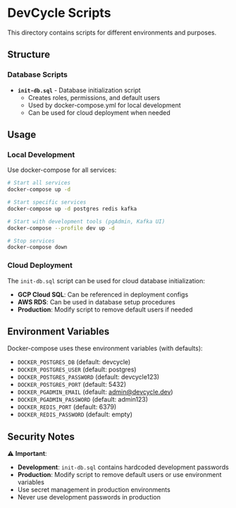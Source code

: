 # DevCycle Scripts

This directory contains scripts for different environments and purposes.

## Structure

### Database Scripts
- **`init-db.sql`** - Database initialization script
  - Creates roles, permissions, and default users
  - Used by docker-compose.yml for local development
  - Can be used for cloud deployment when needed

## Usage

### Local Development
Use docker-compose for all services:
```bash
# Start all services
docker-compose up -d

# Start specific services
docker-compose up -d postgres redis kafka

# Start with development tools (pgAdmin, Kafka UI)
docker-compose --profile dev up -d

# Stop services
docker-compose down
```

### Cloud Deployment
The `init-db.sql` script can be used for cloud database initialization:
- **GCP Cloud SQL**: Can be referenced in deployment configs
- **AWS RDS**: Can be used in database setup procedures
- **Production**: Modify script to remove default users if needed

## Environment Variables

Docker-compose uses these environment variables (with defaults):
- `DOCKER_POSTGRES_DB` (default: devcycle)
- `DOCKER_POSTGRES_USER` (default: postgres)
- `DOCKER_POSTGRES_PASSWORD` (default: devcycle123)
- `DOCKER_POSTGRES_PORT` (default: 5432)
- `DOCKER_PGADMIN_EMAIL` (default: admin@devcycle.dev)
- `DOCKER_PGADMIN_PASSWORD` (default: admin123)
- `DOCKER_REDIS_PORT` (default: 6379)
- `DOCKER_REDIS_PASSWORD` (default: empty)

## Security Notes

⚠️ **Important**: 
- **Development**: `init-db.sql` contains hardcoded development passwords
- **Production**: Modify script to remove default users or use environment variables
- Use secret management in production environments
- Never use development passwords in production
